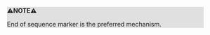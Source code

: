 <div style="margin:2em; background-color: #e0e0e0;">

<strong>⚠️NOTE️️️⚠️</strong>

End of sequence marker is the preferred mechanism.
</div>

